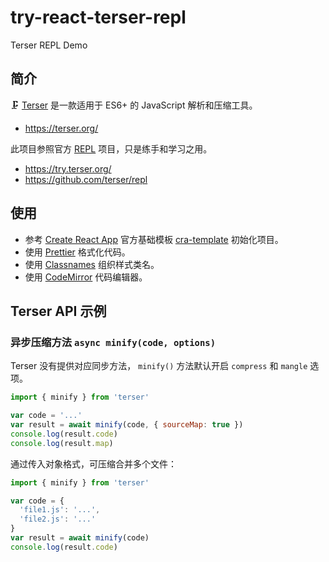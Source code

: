 # try-react-terser-repl

Terser REPL Demo

## 简介

🗜 [Terser] 是一款适用于 ES6+ 的 JavaScript 解析和压缩工具。

- <https://terser.org/>

此项目参照官方 [REPL] 项目，只是练手和学习之用。

- <https://try.terser.org/>
- <https://github.com/terser/repl>

## 使用

- 参考 [Create React App][cra] 官方基础模板 [cra-template] 初始化项目。
- 使用 [Prettier] 格式化代码。
- 使用 [Classnames] 组织样式类名。
- 使用 [CodeMirror] 代码编辑器。

[terser]: https://github.com/terser/terser
[repl]: https://github.com/terser/repl
[cra]: https://github.com/facebook/create-react-app
[cra-template]: https://github.com/facebook/create-react-app/tree/master/packages/cra-template
[prettier]: https://github.com/prettier/prettier
[classnames]: https://github.com/JedWatson/classnames
[codemirror]: https://github.com/codemirror/CodeMirror

## Terser API 示例

### 异步压缩方法 `async minify(code, options)`

Terser 没有提供对应同步方法， `minify()` 方法默认开启 `compress` 和 `mangle` 选项。

```js
import { minify } from 'terser'

var code = '...'
var result = await minify(code, { sourceMap: true })
console.log(result.code)
console.log(result.map)
```

通过传入对象格式，可压缩合并多个文件：

```js
import { minify } from 'terser'

var code = {
  'file1.js': '...',
  'file2.js': '...'
}
var result = await minify(code)
console.log(result.code)
```
